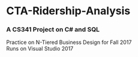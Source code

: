 # CTA-Ridership-Analysis
### A CS341 Project on C# and SQL
Practice on N-Tiered Business Design for Fall 2017
<br/>
Runs on Visual Studio 2017
